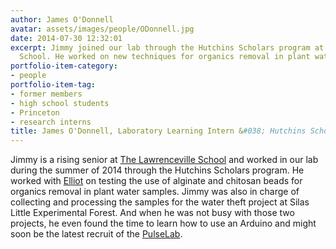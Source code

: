 ```yaml
---
author: James O'Donnell
avatar: assets/images/people/ODonnell.jpg
date: 2014-07-30 12:32:01
excerpt: Jimmy joined our lab through the Hutchins Scholars program at the Lawrenceville
  School. He worked on new techniques for organics removal in plant water samples.
portfolio-item-category:
- people
portfolio-item-tag:
- former members
- high school students
- Princeton
- research interns
title: James O'Donnell, Laboratory Learning Intern &#038; Hutchins Scholar (2014)
---
```


 

Jimmy is a rising senior at <a href="http://www.lawrenceville.org/" target="_blank">The Lawrenceville School</a> and worked in our lab during the summer of 2014 through the Hutchins Scholars program. He worked with <a href="http://caylor.eri.ucsb.edu/portfolio-item/elliot-chang-undergraduate-student-isotope-hydrology/" target="_blank">Elliot</a> on testing the use of alginate and chitosan beads for organics removal in plant water samples. Jimmy was also in charge of collecting and processing the samples for the water theft project at Silas Little Experimental Forest. And when he was not busy with those two projects, he even found the time to learn how to use an Arduino and might soon be the latest recruit of the <a href="http://pulselab.princeton.edu/" target="_blank">PulseLab</a>.